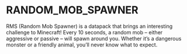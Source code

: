 # RANDOM_MOB_SPAWNER
RMS (Random Mob Spawner) is a datapack that brings an interesting challenge to Minecraft! Every 10 seconds, a random mob – either aggressive or passive – will spawn around you. Whether it’s a dangerous monster or a friendly animal, you’ll never know what to expect.
